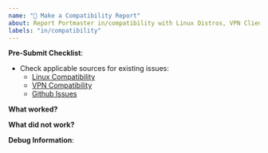 ```yaml
---
name: "📝 Make a Compatibility Report"
about: Report Portmaster in/compatibility with Linux Distros, VPN Clients or general Software
labels: "in/compatibility"
---
```


**Pre-Submit Checklist**:

- Check applicable sources for existing issues:
  - [Linux Compatibility](https://docs.safing.io/portmaster/install/linux#compatibility)
  - [VPN Compatibility](https://docs.safing.io/portmaster/install/status/vpn-compatibility)
  - [Github Issues](https://github.com/khulnasoft-lab/portmaster/issues?q=is%3Aissue+label%3Ain%2Fcompatibility)

**What worked?**



**What did not work?**



**Debug Information**:

<!--
Paste debug information below if reporting a problem:
- General issue: Click on "Copy Debug Information" on the Settings page.
- App related issue: Click on "Copy Debug Information" in the dropdown menu of an app in the Monitor view.

⚠ Please remove sensitive/private information from the "Unexpected Logs" and "Network Connections" sections.
This is easiest to do in the preview mode.

If needed, additional logs can be found here:
- Linux: `/opt/safing/portmaster/logs`
- Windows: `%PROGRAMDATA%\Safing\Portmaster\logs`
-->
